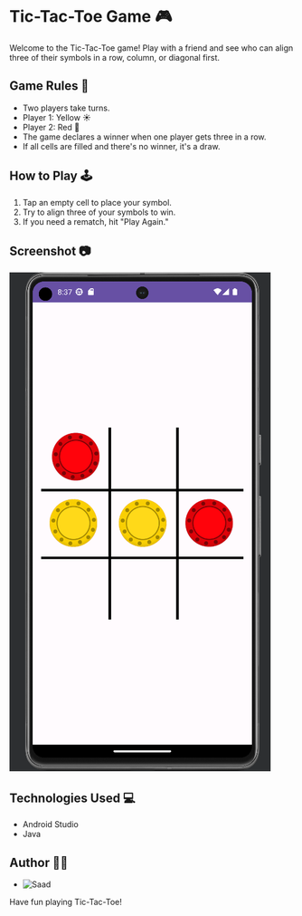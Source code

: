 # Tic-Tac-Toe Game 🎮

Welcome to the Tic-Tac-Toe game! Play with a friend and see who can align three of their symbols in a row, column, or diagonal first.

## Game Rules 📜

- Two players take turns.
- Player 1: Yellow ☀️
- Player 2: Red 🔴
- The game declares a winner when one player gets three in a row.
- If all cells are filled and there's no winner, it's a draw.

## How to Play 🕹️

1. Tap an empty cell to place your symbol.
2. Try to align three of your symbols to win.
3. If you need a rematch, hit "Play Again."

## Screenshot 📷

![Tic-Tac-Toe Screenshot](https://github.com/bluekitsune-sad/smallerProjects/blob/main/screenshots/tttapp.PNG)

## Technologies Used 💻

- Android Studio
- Java

## Author 👨‍💻

- ![Saad](https://github.com/bluekitsune-sad)

Have fun playing Tic-Tac-Toe!
